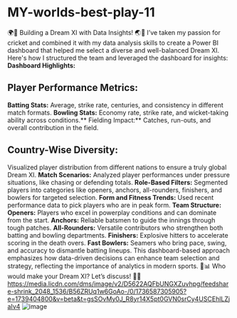 # MY-worlds-best-play-11
🌍🏏 Building a Dream XI with Data Insights! 🌏🏏
I’ve taken my passion for cricket and combined it with my data analysis skills to create a Power BI dashboard that helped me select a diverse and well-balanced Dream XI. Here's how I structured the team and leveraged the dashboard for insights:
**Dashboard Highlights:**
## Player Performance Metrics:
**Batting Stats:** Average, strike rate, centuries, and consistency in different match formats.
****Bowling Stats:**** Economy rate, strike rate, and wicket-taking ability across conditions.**
Fielding Impact:** Catches, run-outs, and overall contribution in the field.
## Country-Wise Diversity:
Visualized player distribution from different nations to ensure a truly global Dream XI.
**Match Scenarios:**
Analyzed player performances under pressure situations, like chasing or defending totals.
**Role-Based Filters:**
Segmented players into categories like openers, anchors, all-rounders, finishers, and bowlers for targeted selection.
**Form and Fitness Trends:**
Used recent performance data to pick players who are in peak form.
**Team Structure:**
**Openers:** Players who excel in powerplay conditions and can dominate from the start.
**Anchors:** Reliable batsmen to guide the innings through tough patches.
**All-Rounders:** Versatile contributors who strengthen both batting and bowling departments.
**Finishers:** Explosive hitters to accelerate scoring in the death overs.
**Fast Bowlers:** Seamers who bring pace, swing, and accuracy to dismantle batting lineups.
This dashboard-based approach emphasizes how data-driven decisions can enhance team selection and strategy, reflecting the importance of analytics in modern sports. 🏏📊
Who would make your Dream XI? Let’s discuss! 🤔💬
https://media.licdn.com/dms/image/v2/D5622AQFbUNGXZuvhpg/feedshare-shrink_2048_1536/B56ZRUq1w6GoAo-/0/1736587305905?e=1739404800&v=beta&t=gsSOvMy0J_R8yr14X5pt0GVN0srCy4USCEhlLZjaIv4
![image](https://github.com/user-attachments/assets/58520d48-f4c2-41d5-a7c4-8ab76403ac28)
